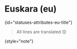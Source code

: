 # Euskara (eu)
{id="statuses-attributes-eu-title"}



> All lines are translated 😊
>
{style="note"}

